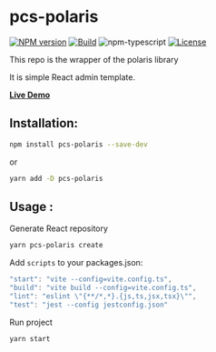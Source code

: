
# pcs-polaris

[![NPM version][npm-image]][npm-url]
[![Build][github-build]][github-build-url]
![npm-typescript]
[![License][github-license]][github-license-url]

This repo is the wrapper of the polaris library

It is simple React admin template.

[**Live Demo**](https://khanhnqnd.github.io/pcs-polaris/)

## Installation:

```bash
npm install pcs-polaris --save-dev
```

or

```bash
yarn add -D pcs-polaris
```

## Usage :

Generate React repository
```bash
yarn pcs-polaris create
```

Add `scripts` to your packages.json:

```js
"start": "vite --config=vite.config.ts",
"build": "vite build --config=vite.config.ts",
"lint": "eslint \"{**/*,*}.{js,ts,jsx,tsx}\"",
"test": "jest --config jestconfig.json"

```

Run project
```bash
yarn start
```

[npm-url]: https://www.npmjs.com/package/pcs-polaris
[npm-image]: https://img.shields.io/npm/v/pcs-polaris
[github-license]: https://img.shields.io/github/license/khanhnqnd/pcs-polaris
[github-license-url]: https://github.com/khanhnqnd/pcs-polaris/blob/main/LICENSE
[github-build]: https://github.com/khanhnqnd/pcs-polaris/actions/workflows/publish.yml/badge.svg
[github-build-url]: https://github.com/khanhnqnd/pcs-polaris/actions/workflows/publish.yml
[npm-typescript]: https://img.shields.io/npm/types/pcs-polaris
